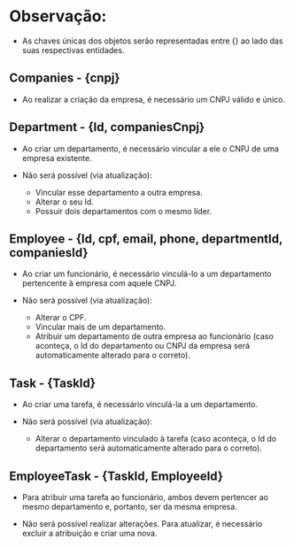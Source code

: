 # Observação:
  - As chaves únicas dos objetos serão representadas entre {} ao lado das suas respectivas entidades.
  
## Companies - {cnpj}

- Ao realizar a criação da empresa, é necessário um CNPJ válido e único.

## Department - {Id, companiesCnpj}

- Ao criar um departamento, é necessário vincular a ele o CNPJ de uma empresa existente.

- Não será possível (via atualização):
  - Vincular esse departamento a outra empresa.
  - Alterar o seu Id.
  - Possuir dois departamentos com o mesmo líder.

## Employee - {Id, cpf, email, phone, departmentId, companiesId}

- Ao criar um funcionário, é necessário vinculá-lo a um departamento pertencente à empresa com aquele CNPJ.

- Não será possível (via atualização):
  - Alterar o CPF.
  - Vincular mais de um departamento.
  - Atribuir um departamento de outra empresa ao funcionário (caso aconteça, o Id do departamento ou CNPJ da empresa será automaticamente alterado para o correto).

## Task - {TaskId}

- Ao criar uma tarefa, é necessário vinculá-la a um departamento.

- Não será possível (via atualização):
  - Alterar o departamento vinculado à tarefa (caso aconteça, o Id do departamento será automaticamente alterado para o correto).

## EmployeeTask - {TaskId, EmployeeId}

- Para atribuir uma tarefa ao funcionário, ambos devem pertencer ao mesmo departamento e, portanto, ser da mesma empresa.

- Não será possível realizar alterações. Para atualizar, é necessário excluir a atribuição e criar uma nova.

